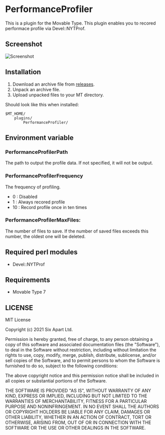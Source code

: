 # PerformanceProfiler

This is a plugin for the Movable Type.
This plugin enables you to recored performace profile via Devel::NYTProf.

## Screenshot

![Screenshot](https://raw.githubusercontent.com/usualoma/mt-plugin-PerformanceProfiler/main/artwork/screenshot.png)

## Installation

1. Download an archive file from [releases](https://github.com/usualoma/mt-plugin-PerformanceProfiler/releases).
1. Unpack an archive file.
1. Upload unpacked files to your MT directory.

Should look like this when installed:

    $MT_HOME/
        plugins/
            PerformanceProfiler/

## Environment variable

### PerformanceProfilerPath

The path to output the profile data.
If not specified, it will not be output.

### PerformanceProfilerFrequency

The frequency of profiling.

* 0 : Disabled
* 1 : Always recored profile
* 10 : Record profile once in ten times

### PerformanceProfilerMaxFiles:

The number of files to save.
If the number of saved files exceeds this number, the oldest one will be deleted.

## Required perl modules

* Devel::NYTProf

## Requirements

* Movable Type 7

## LICENSE

MIT License

Copyright (c) 2021 Six Apart Ltd.

Permission is hereby granted, free of charge, to any person obtaining a copy
of this software and associated documentation files (the "Software"), to deal
in the Software without restriction, including without limitation the rights
to use, copy, modify, merge, publish, distribute, sublicense, and/or sell
copies of the Software, and to permit persons to whom the Software is
furnished to do so, subject to the following conditions:

The above copyright notice and this permission notice shall be included in all
copies or substantial portions of the Software.

THE SOFTWARE IS PROVIDED "AS IS", WITHOUT WARRANTY OF ANY KIND, EXPRESS OR
IMPLIED, INCLUDING BUT NOT LIMITED TO THE WARRANTIES OF MERCHANTABILITY,
FITNESS FOR A PARTICULAR PURPOSE AND NONINFRINGEMENT. IN NO EVENT SHALL THE
AUTHORS OR COPYRIGHT HOLDERS BE LIABLE FOR ANY CLAIM, DAMAGES OR OTHER
LIABILITY, WHETHER IN AN ACTION OF CONTRACT, TORT OR OTHERWISE, ARISING FROM,
OUT OF OR IN CONNECTION WITH THE SOFTWARE OR THE USE OR OTHER DEALINGS IN THE
SOFTWARE.
